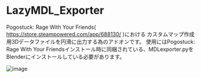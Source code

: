 # LazyMDL_Exporter
Pogostuck: Rage With Your Friends( https://store.steampowered.com/app/688130/ )における
カスタムマップ作成用3Dデータファイルを円滑に出力する為のアドオンです。
使用にはPogostuck: Rage With Your Friendsインストール時に同梱されている、MDLexporter.pyをBlenderにインストールしている必要があります。

![image](https://github.com/murakami-1/LazyMDL_Exporter/assets/129714401/cf41d5ea-41e0-4756-a2e0-060bd882b791)
